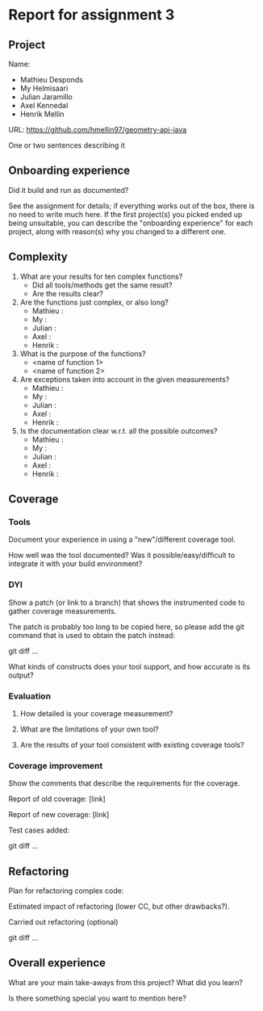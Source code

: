 # Report for assignment 3

## Project

Name: 
* Mathieu Desponds
* My Helmisaari
* Julian Jaramillo
* Axel Kennedal
* Henrik Mellin

URL: https://github.com/hmellin97/geometry-api-java

One or two sentences describing it

## Onboarding experience

Did it build and run as documented?
    
See the assignment for details; if everything works out of the box,
there is no need to write much here. If the first project(s) you picked
ended up being unsuitable, you can describe the "onboarding experience"
for each project, along with reason(s) why you changed to a different one.


## Complexity

1. What are your results for ten complex functions?
   * Did all tools/methods get the same result?
   * Are the results clear?
2. Are the functions just complex, or also long?
    * Mathieu : 
    * My : 
    * Julian : 
    * Axel :
    * Henrik :
3. What is the purpose of the functions?
    * <name of function 1>
    * <name of function 2>
4. Are exceptions taken into account in the given measurements?
    * Mathieu : 
    * My : 
    * Julian : 
    * Axel :
    * Henrik :
5. Is the documentation clear w.r.t. all the possible outcomes?
    * Mathieu : 
    * My : 
    * Julian : 
    * Axel :
    * Henrik :

## Coverage

### Tools

Document your experience in using a "new"/different coverage tool.

How well was the tool documented? Was it possible/easy/difficult to
integrate it with your build environment?

### DYI

Show a patch (or link to a branch) that shows the instrumented code to
gather coverage measurements.

The patch is probably too long to be copied here, so please add
the git command that is used to obtain the patch instead:

git diff ...

What kinds of constructs does your tool support, and how accurate is
its output?

### Evaluation

1. How detailed is your coverage measurement?

2. What are the limitations of your own tool?

3. Are the results of your tool consistent with existing coverage tools?

### Coverage improvement

Show the comments that describe the requirements for the coverage.

Report of old coverage: [link]

Report of new coverage: [link]

Test cases added:

git diff ...

## Refactoring

Plan for refactoring complex code:

Estimated impact of refactoring (lower CC, but other drawbacks?).

Carried out refactoring (optional)

git diff ...

## Overall experience

What are your main take-aways from this project? What did you learn?

Is there something special you want to mention here?
